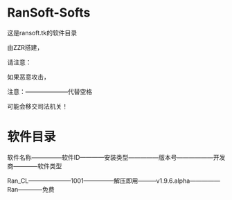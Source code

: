 # RanSoft-Softs

这是ransoft.tk的软件目录

由ZZR搭建，

请注意：

如果恶意攻击，

注意：———————代替空格

可能会移交司法机关！

# 软件目录

软件名称—————软件ID————安装类型—————版本号——————开发商————软件类型

Ran_CL———————1001—————解压即用———v1.9.6.alpha—————Ran————免费
